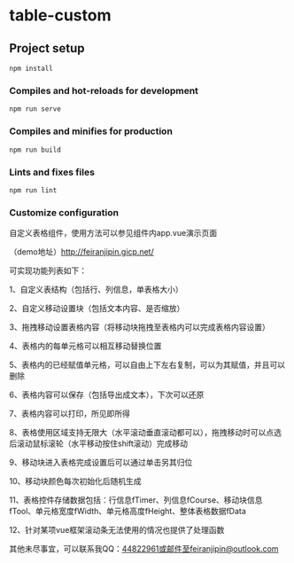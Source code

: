 # table-custom

## Project setup
```
npm install
```

### Compiles and hot-reloads for development
```
npm run serve
```

### Compiles and minifies for production
```
npm run build
```

### Lints and fixes files
```
npm run lint
```

### Customize configuration
自定义表格组件，使用方法可以参见组件内app.vue演示页面

（demo地址）http://feiranjipin.gicp.net/

可实现功能列表如下：

1、自定义表结构（包括行、列信息，单表格大小）

2、自定义移动设置块（包括文本内容、是否缩放）

3、拖拽移动设置表格内容（将移动块拖拽至表格内可以完成表格内容设置）

4、表格内的每单元格可以相互移动替换位置

5、表格内的已经赋值单元格，可以自由上下左右复制，可以为其赋值，并且可以删除

6、表格内容可以保存（包括导出成文本），下次可以还原

7、表格内容可以打印，所见即所得

8、表格使用区域支持无限大（水平滚动垂直滚动都可以），拖拽移动时可以点选后滚动鼠标滚轮（水平移动按住shift滚动）完成移动

9、移动块进入表格完成设置后可以通过单击另其归位

10、移动块颜色每次初始化后随机生成

11、表格控件存储数据包括：行信息fTimer、列信息fCourse、移动块信息fTool、单元格宽度fWidth、单元格高度fHeight、整体表格数据fData

12、针对某项vue框架滚动条无法使用的情况也提供了处理函数

其他未尽事宜，可以联系我QQ：44822961或邮件至feiranjipin@outlook.com
